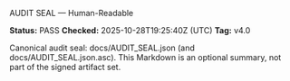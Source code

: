 AUDIT SEAL — Human-Readable

**Status:** PASS
**Checked:** 2025-10-28T19:25:40Z (UTC)
**Tag:** v4.0

Canonical audit seal: docs/AUDIT_SEAL.json (and docs/AUDIT_SEAL.json.asc).
This Markdown is an optional summary, not part of the signed artifact set.
